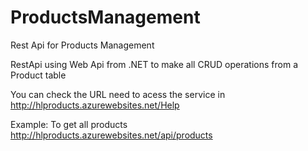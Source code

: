 # ProductsManagement
Rest Api for Products Management

RestApi using Web Api from .NET to make all CRUD operations from a Product table

You can check the URL need to acess the service in 
http://hlproducts.azurewebsites.net/Help

Example:
To get all products
http://hlproducts.azurewebsites.net/api/products

